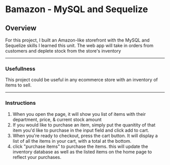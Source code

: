# Bamazon - MySQL and Sequelize

## Overview
For this project, I built an Amazon-like storefront with the MySQL and Sequelize skills I learned this unit. The web app will take in orders from customers and deplete stock from the store's inventory
- - - 
### Usefullness 
This project could be useful in any ecommerce store with an inventory of items to sell.
- - - 
### Instructions
1. When you open the page, it will show you list of items with their department, price, & current stock amount
2. If you would like to purchase an item, simply put the quanitity of that item you'd like to purchase in the input field and click add to cart.
3. When you're ready to checkout, press the cart button. It will display a list of all the items in your cart, with a total at the bottom.
4. click "purchase items" to purchase the items. this will update the inventory database as well as the listed items on the home page to reflect your purchases.


